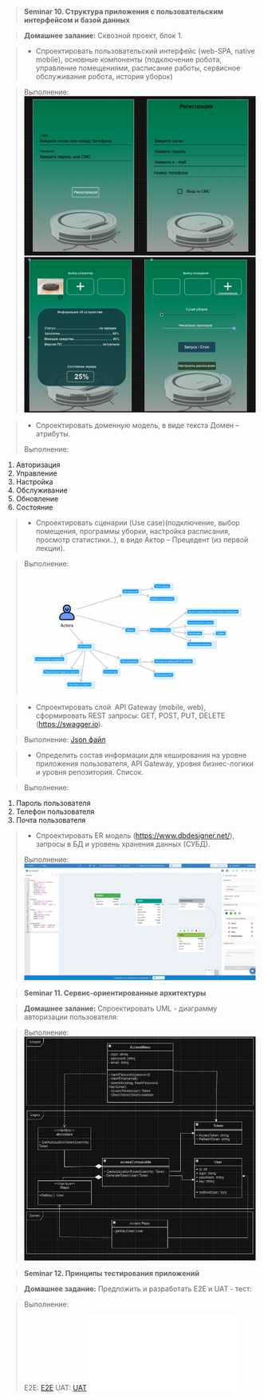 >**Seminar 10. Структура приложения с пользовательским интерфейсом и базой данных**

>**Домашнее залание:** Сквозной проект, блок 1.

>* Спроектировать пользовательский интерфейс (web-SPA, native mobile), основные компоненты (подключение робота, управление помещениями, расписание работы, сервисное обслуживание робота, история уборок)

> Выполнение:
![1.png](1.png)
![2.png](2.png)

>* Спроектировать доменную модель, в виде текста Домен – атрибуты.
>
> Выполнение:
1. Авторизация
2. Управление
3. Настройка
4. Обслуживание
5. Обновление
6. Состояние

>* Спроектировать сценарии (Use case)(подключение, выбор помещения, программы уборки, настройка расписания, просмотр статистики..), в виде Актор – Прецедент (из первой лекции).

> Выполнение:
![usecase.png](usecase.png)

>* Спроектировать слой  API Gateway (mobile, web), сформировать REST запросы: GET, POST, PUT, DELETE (https://swagger.io).

> Выполнение:
[Json файл](https://github.com/Gregorian1489/HT010ARCHECTURE/blob/main/openapi.json)

>*  Определить состав информации для кеширования на уровне приложения пользователя, API Gateway, уровня бизнес-логики и уровня репозитория. Список.

> Выполнение:
1. Пароль пользователя
2. Телефон пользователя
3. Почта пользователя

>* Спроектировать ER модель (https://www.dbdesigner.net/), запросы в БД и уровень хранения данных (СУБД).
>
> Выполнение:
![erd.png](erd.png)

>**Seminar 11. Сервис-ориентированные архитектуры**

>**Домашнее залание:** Спроектировать UML - диаграмму авторизации пользователя:

> Выполнение:
![uml1.png](uml1.png)

>**Seminar 12.  Принципы тестирования приложений**

>**Домашнее задание:**  Предложить и разработать E2E и UAT - тест:

> Выполнение:
>
> E2E:
[E2E](https://github.com/Gregorian1489/HT010ARCHECTURE/blob/main/e2e.pdf)
> UAT:
[UAT](https://github.com/Gregorian1489/HT010ARCHECTURE/blob/main/uat.pdf)
> ![e2e.pdf](e2e.pdf)

